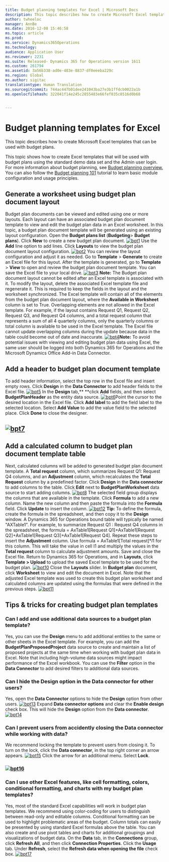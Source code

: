 ```yaml
---
title: Budget planning templates for Excel | Microsoft Docs
description: This topic describes how to create Microsoft Excel templates that can be used with budget plans.
author: twheeloc
manager: AnnBe
ms.date: 2016-12-08 15:46:58
ms.topic: article
ms.prod: 
ms.service: Dynamics365Operations
ms.technology: 
audience: Application User
ms.reviewer: 2231
ms.suite: Released- Dynamics 365 for Operations version 1611
ms.custom: 261794
ms.assetid: 3a56b338-ad0e-483e-8837-df0eeeba229c
ms.region: Global
ms.author: sigitac
translationtype: Human Translation
ms.sourcegitcommit: 744ac447b01dee241043ba27e3b1ffdcb0022a1b
ms.openlocfilehash: 322041f14e245c2855483e66fef035c8516d0b68


---
```


# <a name="budget-planning-templates-for-excel"></a>Budget planning templates for Excel

This topic describes how to create Microsoft Excel templates that can be used with budget plans.

This topic shows how to create Excel templates that will be used with budget plans using the standard demo data set and the Admin user login. For more information about budget planning, see [Budget planning overview.](https://docs.microsoft.com/en-us/dynamics365/operations/financials/budgeting/budget-planning-overview-and-configuration) You can also follow the [Budget planning 101](https://docs.microsoft.com/en-us/dynamics365/operations/financials/budgeting/budget-planning-101) tutorial to learn basic module configuration and usage principles.

## <a name="generate-a-worksheet-using-budget-plan-document-layout"></a>Generate a worksheet using budget plan document layout
Budget plan documents can be viewed and edited using one or more layouts. Each layout can have an associated budget plan document template to view and edit the budget plan data in an Excel worksheet. In this topic, a budget plan document template will be generated using an existing layout configuration. Open the **Budget plans list** (**Budgeting**&gt; **Budget plans**). Click **New** to create a new budget plan document. [![bpt1](./media/bpt11-1024x552.png)](./media/bpt11.png) Use the **Add** line option to add lines. Click **Layouts** to view the budget plan document layout configuration. [![bpt2](./media/bpt2-1024x274.png)](./media/bpt2.png) You can review the layout configuration and adjust it as needed. Go to **Template** &gt; **Generate** to create an Excel file for this layout. After the template is generated, go to **Template** &gt; **View** to open and review the budget plan document template. You can save the Excel file to your local drive. [![bpt3](./media/bpt3-1024x545.png)](./media/bpt3.png) **Note:** The Budget plan document layout cannot be edited after an Excel template is associated with it. To modify the layout, delete the associated Excel template file and regenerate it. This is required to keep the fields in the layout and the worksheet synchronized. The Excel template will contain all of the elements from the budget plan document layout, where the **Available in Worksheet** column is set to True. Overlapping elements are not allowed in the Excel template. For example, if the layout contains Request Q1, Request Q2, Request Q3, and Request Q4 columns, and a total request column that represents a sum of all 4 quarterly columns, only the quarterly columns or total column is available to be used in the Excel template. The Excel file cannot update overlapping columns during the update because data in the table could become out of date and inaccurate. [![bpt4](./media/bpt4-1024x615.png)](./media/bpt4.png)**Note:** To avoid potential issues with viewing and editing budget plan data using Excel, the same user should be logged into both Dynamics 365 for Operations and the Microsoft Dynamics Office Add-in Data Connector.

## <a name="add-a-header-to-budget-plan-document-template"></a>Add a header to budget plan document template
To add header information, select the top row in the Excel file and insert empty rows. Click **Design** in the **Data Connector** to add header fields to the Excel file. [![bpt5](./media/bpt5-1024x615.png)](./media/bpt5.png) In the **Design** tab,** **click **Add** fields, and then select **BudgetPlanHeader** as the entity data source. [![bpt6](./media/bpt6-1024x615.png)](./media/bpt6.png)Point the cursor to the desired location in the Excel file. Click **Add label** to add the field label to the selected location. Select **Add Value** to add the value field to the selected place. Click **Done** to close the designer.

## <a name="bpt7mediabpt71024x615pngmediabpt7png"></a>[![bpt7](./media/bpt71024x615.png)](./media/bpt7.png)
<a name="add-a-calculated-column-to-budget-plan-document-template-table"></a>Add a calculated column to budget plan document template table
--------------------------------------------------------------

Next, calculated columns will be added to generated budget plan document template. A **Total request** column, which summarizes Request Q1: Request Q4 columns, and an **Adjustment** column, which recalculates the **Total Request** column by a predefined factor. Click **Design** in the **Data connector** to add columns to the table. Click **Edit** next to **BudgetPlanWorksheet** data source to start adding columns. [![bpt8](./media/bpt8-1024x301.png)](./media/bpt8.png) The selected field group displays the columns that are available in the template. Click **Formula** to add a new column. Name the new column and then paste the formula into the **Formula** field. Click **Update** to insert the column. [![bpt12](./media/bpt12-1024x565.png)](./media/bpt12.png) **Tip:** To define the formula, create the formula in the spreadsheet, and then copy it to the **Design** window. A Dynamics 365 for Operations bound table will typically be named "AXTable1". For example, to summarize Request Q1 : Request Q4 columns in the spreadsheet, the formula = AxTable1\[Request Q1\]+AxTable1\[Request Q2\]+AxTable1\[Request Q3\]+AxTable1\[Request Q4\]. Repeat these steps to insert the **Adjustment** column. Use formula = AxTable1\[Total request\]\*$I$1 for this column. This will take the value in cell I1 and multiply the values in the **Total request** column to calculate adjustment amounts. Save and close the Excel file. Return to Dynamics 365 for Operations, and in **Layouts**, click **Template &gt; Upload** to upload the saved Excel template to be used for the budget plan. [![bpt10](./media/bpt10-1024x352.png)](./media/bpt10.png) Close the **Layouts** slider. In **Budget plan** document, click **Worksheet** to view and edit the document in Excel. Note that the adjusted Excel template was used to create this budget plan worksheet and calculated columns are updated using the formulas that were defined in the previous steps. [![bpt11](./media/bpt111-1024x431.png)](./media/bpt111.png)

## <a name="tips--tricks-for-creating-budget-plan-templates"></a>Tips & tricks for creating budget plan templates
### <a name="can-i-add-and-use-additional-data-sources-to-a-budget-plan-template"></a>Can I add and use additional data sources to a budget plan template?

Yes, you can use the **Design** menu to add additional entities to the same or other sheets in the Excel template. For example, you can add the **BudgetPlanProposedProject** data source to create and maintain a list of proposed projects at the same time when working with budget plan data in Excel. Note that including high-volume data sources might impact performance of the Excel workbook. You can use the **Filter** option in the **Data Connector** to add desired filters to additional data sources.

### <a name="can-i-hide-the-design-option-in-the-data-connector-for-other-users"></a>Can I hide the Design option in the Data connector for other users?

Yes, open the **Data Connector** options to hide the **Design** option from other users. [![bpt13](./media/bpt13-1024x565.png)](./media/bpt13.png) Expand **Data connector options** and clear the **Enable design** check box. This will hide the **Design** option from the **Data connector**.[![bpt14](./media/bpt14-1024x592.png)](./media/bpt14.png)

### <a name="can-i-prevent-users-from-accidently-closing-the-data-connector-while-working-with-data"></a>Can I prevent users from accidently closing the Data connector while working with data?

We recommend locking the template to prevent users from closing it. To turn on the lock, click the **Data connector**, in the top right corner an arrow appears. [![bpt15](./media/bpt15-1024x285.png)](./media/bpt15.png) Click the arrow for an additional menu. Select **Lock**.

### <a name="bpt16mediabpt16-1024x614pngmediabpt16png"></a>[![bpt16](./media/bpt16-1024x614.png)](./media/bpt16.png)

### <a name="can-i-use-other-excel-features-like-cell-formatting-colors-conditional-formatting-and-charts-with-my-budget-plan-templates"></a>Can I use other Excel features, like cell formatting, colors, conditional formatting, and charts with my budget plan templates?

Yes, most of the standard Excel capabilities will work in budget plan templates. We recommend using color-coding for users to distinguish between read-only and editable columns. Conditional formatting can be used to highlight problematic areas of the budget. Column totals can easily be presented by using standard Excel formulas above the table. You can also create and use pivot tables and charts for additional groupings and visualizations of budget data. On the **Data** tab, in the **Connections** group, click **Refresh All**, and then click **Connection Properties**. Click the **Usage** tab. Under **Refresh**, select the **Refresh data when opening the file** check box. [![bpt17](./media/bpt17-1024x614.png)](./media/bpt17.png)




<!--HONumber=Feb17_HO3-->


